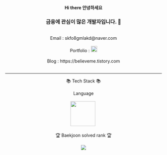 <div align="center">
<h4>Hi there 안녕하세요 </h4>
<h3>금융에 관심이 많은 개발자입니다. 👋</h3>
<br/>
  Email : skfo8gmlakd@naver.com<br/>
  <br/>
  Portfolio : <a href="https://same-pedestrian-031.notion.site/61757c70a5c14ec990d587ef76dab230?pvs=4"><img src="https://img.shields.io/badge/Notion-%23000000.svg?style=for-the-badge&logo=notion&logoColor=white" height="20"/></a> <br/>
  <br/>
  Blog : https://believeme.tistory.com<br/>
  <br/>
  <hr>
  📚 Tech Stack 📚<br/>
  <br/>
  Language<br/><br/>
  <img src="https://github.com/ParkSungCheol/ParkSungCheol/assets/93702296/13e22926-6584-4c02-973c-058473bc20c9" height="80">
  <img src"https://github.com/ParkSungCheol/ParkSungCheol/assets/93702296/0072f702-a306-4a8f-9c6d-59a09e7d32c5" height="80">
  <br/><br/>
  🏆 Baekjoon solved rank 🏆<br/>
  <br/>
  <a href="https://solved.ac/profile/skfo8gmlakd"><img src="http://mazassumnida.wtf/api/generate_badge?boj=skfo8gmlakd"/></a>
</div>
